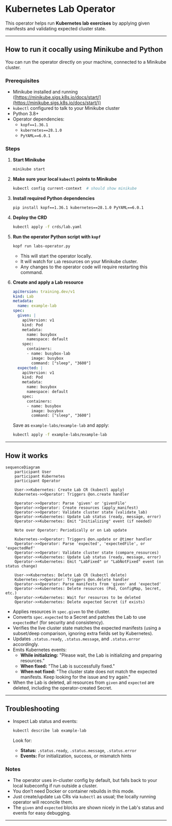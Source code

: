 # Kubernetes Lab Operator

This operator helps run **Kubernetes lab exercises** by applying given manifests and validating expected cluster state.

---

## How to run it cocally using Minikube and Python

You can run the operator directly on your machine, connected to a Minikube cluster.

### Prerequisites

* Minikube installed and running ([https://minikube.sigs.k8s.io/docs/start/](https://minikube.sigs.k8s.io/docs/start/))
* `kubectl` configured to talk to your Minikube cluster
* Python 3.8+
* Operator dependencies:
  * `kopf==1.36.1`
  * `kubernetes==28.1.0`
  * `PyYAML==6.0.1`

### Steps

1. **Start Minikube**

    ```bash
    minikube start
    ```

2. **Make sure your local `kubectl` points to Minikube**

    ```bash
    kubectl config current-context  # should show minikube
    ```

3. **Install required Python dependencies**

    ```bash
    pip install kopf==1.36.1 kubernetes==28.1.0 PyYAML==6.0.1
    ```

4. **Deploy the CRD**

    ```bash
    kubectl apply -f crds/lab.yaml
    ```

5. **Run the operator Python script with `kopf`**

    ```bash
    kopf run labs-operator.py
    ```

    * This will start the operator locally.
    * It will watch for `Lab` resources on your Minikube cluster.
    * Any changes to the operator code will require restarting this command.

6. **Create and apply a Lab resource**

    ```yaml
    apiVersion: training.dev/v1
    kind: Lab
    metadata:
      name: example-lab
    spec:
      given: |
        apiVersion: v1
        kind: Pod
        metadata:
          name: busybox
          namespace: default
        spec:
          containers:
          - name: busybox-lab
            image: busybox
            command: ["sleep", "3600"]
      expected: |
        apiVersion: v1
        kind: Pod
        metadata:
          name: busybox
          namespace: default
        spec:
          containers:
          - name: busybox
            image: busybox
            command: ["sleep", "3600"]
    ```

    Save as `example-labs/example-lab` and apply:

    ```bash
    kubectl apply -f example-labs/example-lab
    ```

---

## How it works

```mermaid
sequenceDiagram
    participant User
    participant Kubernetes
    participant Operator

    User->>Kubernetes: Create Lab CR (kubectl apply)
    Kubernetes->>Operator: Triggers @on.create handler

    Operator->>Operator: Parse 'given' or 'givenFile'
    Operator->>Operator: Create resources (apply_manifest)
    Operator->>Operator: Validate cluster state (validate_lab)
    Operator->>Kubernetes: Update Lab status (ready, message, error)
    Operator->>Kubernetes: Emit "Initializing" event (if needed)

    Note over Operator: Periodically or on Lab update

    Kubernetes->>Operator: Triggers @on.update or @timer handler
    Operator->>Operator: Parse 'expected', 'expectedFile', or 'expectedRef'
    Operator->>Operator: Validate cluster state (compare_resources)
    Operator->>Kubernetes: Update Lab status (ready, message, error)
    Operator->>Kubernetes: Emit "LabFixed" or "LabNotFixed" event (on status change)

    User->>Kubernetes: Delete Lab CR (kubectl delete)
    Kubernetes->>Operator: Triggers @on.delete handler
    Operator->>Operator: Parse manifests from 'given' and 'expected'
    Operator->>Kubernetes: Delete resources (Pod, ConfigMap, Secret, etc.)
    Operator->>Kubernetes: Wait for resources to be deleted
    Operator->>Kubernetes: Delete expected Secret (if exists)
```

* Applies resources in `spec.given` to the cluster.
* Converts `spec.expected` to a Secret and patches the Lab to use `expectedRef` (for security and consistency).
* Verifies the live cluster state matches the expected manifests (using a subset/deep comparison, ignoring extra fields set by Kubernetes).
* Updates `.status.ready`, `.status.message`, and `.status.error` accordingly.
* Emits Kubernetes events:
  * **While initializing:** "Please wait, the Lab is initializing and preparing resources."
  * **When fixed:** "The Lab is successfully fixed."
  * **When not fixed:** "The cluster state does not match the expected manifests. Keep looking for the issue and try again."
* When the Lab is deleted, all resources from `given` and `expected` are deleted, including the operator-created Secret.

---

## Troubleshooting

* Inspect Lab status and events:

    ```bash
    kubectl describe lab example-lab
    ```

    Look for:
    - **Status:** `.status.ready`, `.status.message`, `.status.error`
    - **Events:** For initialization, success, or mismatch hints


### Notes

* The operator uses in-cluster config by default, but falls back to your local kubeconfig if run outside a cluster.
* You don’t need Docker or container rebuilds in this mode.
* Just create/update `Lab` CRs via `kubectl` as usual; the locally running operator will reconcile them.
* The `given` and `expected` blocks are shown nicely in the Lab's status and events for easy debugging.

---